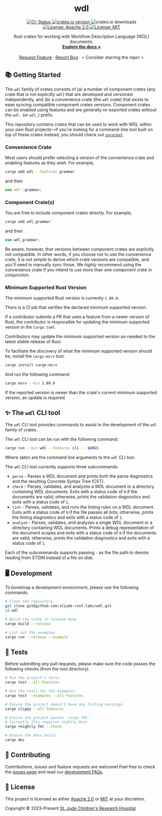 <p align="center">
  <h1 align="center">
    wdl
  </h1>

  <p align="center">
    <a href="https://github.com/stjude-rust-labs/wdl/actions/workflows/CI.yml" target="_blank">
      <img alt="CI: Status" src="https://github.com/stjude-rust-labs/wdl/actions/workflows/CI.yml/badge.svg" />
    </a>
    <a href="https://crates.io/crates/wdl" target="_blank">
      <img alt="crates.io version" src="https://img.shields.io/crates/v/wdl">
    </a>
    <img alt="crates.io downloads" src="https://img.shields.io/crates/d/wdl">
    <a href="https://github.com/stjude-rust-labs/wdl/blob/main/LICENSE-APACHE" target="_blank">
      <img alt="License: Apache 2.0" src="https://img.shields.io/badge/license-Apache 2.0-blue.svg" />
    </a>
    <a href="https://github.com/stjude-rust-labs/wdl/blob/main/LICENSE-MIT" target="_blank">
      <img alt="License: MIT" src="https://img.shields.io/badge/license-MIT-blue.svg" />
    </a>
  </p>

  <p align="center">
    Rust crates for working with Workflow Description Language (WDL) documents.
    <br />
    <a href="https://docs.rs/wdl"><strong>Explore the docs »</strong></a>
    <br />
    <br />
    <a href="https://github.com/stjude-rust-labs/wdl/issues/new?assignees=&title=Descriptive%20Title&labels=enhancement">Request Feature</a>
    ·
    <a href="https://github.com/stjude-rust-labs/wdl/issues/new?assignees=&title=Descriptive%20Title&labels=bug">Report Bug</a>
    ·
    ⭐ Consider starring the repo! ⭐
    <br />
  </p>
</p>

## 📚 Getting Started

The `wdl` family of crates consists of (a) a number of component crates (any
crate that is not explicitly `wdl`) that are developed and versioned
independently, and (b) a convenience crate (the `wdl` crate) that exists to ease
syncing compatible component crates versions. Component crates can be enabled
using features and are generally re-exported crates without the `wdl-` (or
`wdl_`) prefix.

This repository contains crates that can be used to work with WDL within your
own Rust projects—if you're looking for a command-line tool built on top of
these crates instead, you should check out [`sprocket`].

### Convenience Crate

Most users should prefer selecting a version of the convenience crate and
enabling features as they wish. For example,

```bash
cargo add wdl --features grammar
```

and then

```rust
use wdl::grammar;
```

### Component Crate(s)

You are free to include component crates directly. For example,

```bash
cargo add wdl_grammar
```

and then

```rust
use wdl_grammar;
```

Be aware, however, that versions between component crates are explicitly not
compatible. In other words, if you choose not to use the convenience crate, it
is not simple to derive which crate versions are compatible, and you'll need to
manually sync those. We _highly_ recommend using the convenience crate if you
intend to use more than one component crate in conjunction.

### Minimum Supported Rust Version

The minimum supported Rust version is currently `1.80.0`.

There is a CI job that verifies the declared minimum supported version.

If a contributor submits a PR that uses a feature from a newer version of Rust,
the contributor is responsible for updating the minimum supported version in
the `Cargo.toml`.

Contributors may update the minimum supported version as-needed to the latest
stable release of Rust.

To facilitate the discovery of what the minimum supported version should be,
install the `cargo-msrv` tool:

```bash
cargo install cargo-msrv
```

And run the following command:

```bash
cargo msrv --min 1.80.0
```

If the reported version is newer than the crate's current minimum supported
version, an update is required.

## ✨ The `wdl` CLI tool

The `wdl` CLI tool provides commands to assist in the development of
the `wdl` family of crates.

The `wdl` CLI tool can be run with the following command:

```bash
cargo run --bin wdl --features cli -- $ARGS
```

Where `$ARGS` are the command line arguments to the `wdl` CLI tool.

The `wdl` CLI tool currently supports three subcommands:

* `parse` - Parses a WDL document and prints both the parse diagnostics and the
  resulting Concrete Syntax Tree (CST).
* `check` - Parses, validates, and analyzes a WDL document or a directory
  containing WDL documents. Exits with a status code of `0` if the documents
  are valid; otherwise, prints the validation diagnostics and exits with a
  status code of `1`.
* `lint` - Parses, validates, and runs the linting rules on a WDL document.
  Exits with a status code of `0` if the file passes all lints; otherwise,
  prints the linting diagnostics and exits with a status code of `1`.
* `analyze` - Parses, validates, and analyzes a single WDL document or a
  directory containing WDL documents. Prints a debug representation of the
  document scopes and exits with a status code of `0` if the documents are
  valid; otherwise, prints the validation diagnostics and exits with a status
  code of `1`.

Each of the subcommands supports passing `-` as the file path to denote reading
from STDIN instead of a file on disk.

## 🖥️ Development

To bootstrap a development environment, please use the following commands.

```bash
# Clone the repository
git clone git@github.com:stjude-rust-labs/wdl.git
cd wdl

# Build the crate in release mode
cargo build --release

# List out the examples
cargo run --release --example
```

## 🚧️ Tests

Before submitting any pull requests, please make sure the code passes the
following checks (from the root directory).

```bash
# Run the project's tests.
cargo test --all-features

# Run the tests for the examples.
cargo test --examples --all-features

# Ensure the project doesn't have any linting warnings.
cargo clippy --all-features

# Ensure the project passes `cargo fmt`.
# Currently this requires nightly Rust
cargo +nightly fmt --check

# Ensure the docs build.
cargo doc
```

## 🤝 Contributing

Contributions, issues and feature requests are welcome! Feel free to check the
[issues page](https://github.com/stjude-rust-labs/wdl/issues) and read our
[development FAQs](https://github.com/stjude-rust-labs/wdl/blob/main/DEVELOPMENT.md).

## 📝 License

This project is licensed as either [Apache 2.0][license-apache] or
[MIT][license-mit] at your discretion.

Copyright © 2023-Present [St. Jude Children's Research Hospital](https://github.com/stjude).

[license-apache]: https://github.com/stjude-rust-labs/wdl/blob/main/LICENSE-APACHE
[license-mit]: https://github.com/stjude-rust-labs/wdl/blob/main/LICENSE-MIT
[`sprocket`]: https://github.com/stjude-rust-labs/sprocket